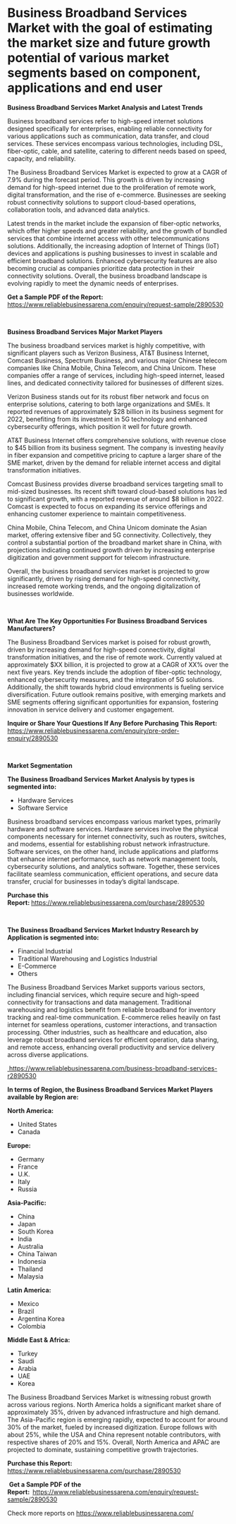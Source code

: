<p><h1>Business Broadband Services Market with the goal of estimating the market size and future growth potential of various market segments based on component, applications and end user</h1></p><p><strong>Business Broadband Services Market Analysis and Latest Trends</strong></p>
<p><p>Business broadband services refer to high-speed internet solutions designed specifically for enterprises, enabling reliable connectivity for various applications such as communication, data transfer, and cloud services. These services encompass various technologies, including DSL, fiber-optic, cable, and satellite, catering to different needs based on speed, capacity, and reliability.</p><p>The Business Broadband Services Market is expected to grow at a CAGR of 7.9% during the forecast period. This growth is driven by increasing demand for high-speed internet due to the proliferation of remote work, digital transformation, and the rise of e-commerce. Businesses are seeking robust connectivity solutions to support cloud-based operations, collaboration tools, and advanced data analytics.</p><p>Latest trends in the market include the expansion of fiber-optic networks, which offer higher speeds and greater reliability, and the growth of bundled services that combine internet access with other telecommunications solutions. Additionally, the increasing adoption of Internet of Things (IoT) devices and applications is pushing businesses to invest in scalable and efficient broadband solutions. Enhanced cybersecurity features are also becoming crucial as companies prioritize data protection in their connectivity solutions. Overall, the business broadband landscape is evolving rapidly to meet the dynamic needs of enterprises.</p></p>
<p><strong>Get a Sample PDF of the Report:&nbsp;</strong> <a href="https://www.reliablebusinessarena.com/enquiry/request-sample/2890530?utm_campaign=3215&utm_medium=2&utm_source=Github&utm_content=ia&utm_term=14032025&utm_id=business-broadband-services">https://www.reliablebusinessarena.com/enquiry/request-sample/2890530</a></p>
<p>&nbsp;</p>
<p><strong>Business Broadband Services Major Market Players</strong></p>
<p><p>The business broadband services market is highly competitive, with significant players such as Verizon Business, AT&T Business Internet, Comcast Business, Spectrum Business, and various major Chinese telecom companies like China Mobile, China Telecom, and China Unicom. These companies offer a range of services, including high-speed internet, leased lines, and dedicated connectivity tailored for businesses of different sizes.</p><p>Verizon Business stands out for its robust fiber network and focus on enterprise solutions, catering to both large organizations and SMEs. It reported revenues of approximately $28 billion in its business segment for 2022, benefiting from its investment in 5G technology and enhanced cybersecurity offerings, which position it well for future growth.</p><p>AT&T Business Internet offers comprehensive solutions, with revenue close to $45 billion from its business segment. The company is investing heavily in fiber expansion and competitive pricing to capture a larger share of the SME market, driven by the demand for reliable internet access and digital transformation initiatives.</p><p>Comcast Business provides diverse broadband services targeting small to mid-sized businesses. Its recent shift toward cloud-based solutions has led to significant growth, with a reported revenue of around $8 billion in 2022. Comcast is expected to focus on expanding its service offerings and enhancing customer experience to maintain competitiveness.</p><p>China Mobile, China Telecom, and China Unicom dominate the Asian market, offering extensive fiber and 5G connectivity. Collectively, they control a substantial portion of the broadband market share in China, with projections indicating continued growth driven by increasing enterprise digitization and government support for telecom infrastructure.</p><p>Overall, the business broadband services market is projected to grow significantly, driven by rising demand for high-speed connectivity, increased remote working trends, and the ongoing digitalization of businesses worldwide.</p></p>
<p>&nbsp;</p>
<p><strong>What Are The Key Opportunities For Business Broadband Services Manufacturers?</strong></p>
<p><p>The Business Broadband Services market is poised for robust growth, driven by increasing demand for high-speed connectivity, digital transformation initiatives, and the rise of remote work. Currently valued at approximately $XX billion, it is projected to grow at a CAGR of XX% over the next five years. Key trends include the adoption of fiber-optic technology, enhanced cybersecurity measures, and the integration of 5G solutions. Additionally, the shift towards hybrid cloud environments is fueling service diversification. Future outlook remains positive, with emerging markets and SME segments offering significant opportunities for expansion, fostering innovation in service delivery and customer engagement.</p></p>
<p><strong>Inquire or Share Your Questions If Any Before Purchasing This Report:</strong> <a href="https://www.reliablebusinessarena.com/enquiry/pre-order-enquiry/2890530?utm_campaign=3215&utm_medium=2&utm_source=Github&utm_content=ia&utm_term=14032025&utm_id=business-broadband-services">https://www.reliablebusinessarena.com/enquiry/pre-order-enquiry/2890530</a></p>
<p>&nbsp;</p>
<p><strong>Market Segmentation</strong></p>
<p><strong>The Business Broadband Services Market Analysis by types is segmented into:</strong></p>
<p><ul><li>Hardware Services</li><li>Software Service</li></ul></p>
<p><p>Business broadband services encompass various market types, primarily hardware and software services. Hardware services involve the physical components necessary for internet connectivity, such as routers, switches, and modems, essential for establishing robust network infrastructure. Software services, on the other hand, include applications and platforms that enhance internet performance, such as network management tools, cybersecurity solutions, and analytics software. Together, these services facilitate seamless communication, efficient operations, and secure data transfer, crucial for businesses in today’s digital landscape.</p></p>
<p><strong>Purchase this Report:&nbsp;</strong><a href="https://www.reliablebusinessarena.com/purchase/2890530?utm_campaign=3215&utm_medium=2&utm_source=Github&utm_content=ia&utm_term=14032025&utm_id=business-broadband-services">https://www.reliablebusinessarena.com/purchase/2890530</a></p>
<p>&nbsp;</p>
<p><strong>The Business Broadband Services Market Industry Research by Application is segmented into:</strong></p>
<p><ul><li>Financial Industrial</li><li>Traditional Warehousing and Logistics Industrial</li><li>E-Commerce</li><li>Others</li></ul></p>
<p><p>The Business Broadband Services Market supports various sectors, including financial services, which require secure and high-speed connectivity for transactions and data management. Traditional warehousing and logistics benefit from reliable broadband for inventory tracking and real-time communication. E-commerce relies heavily on fast internet for seamless operations, customer interactions, and transaction processing. Other industries, such as healthcare and education, also leverage robust broadband services for efficient operation, data sharing, and remote access, enhancing overall productivity and service delivery across diverse applications.</p></p>
<p><a href="https://www.reliablebusinessarena.com/business-broadband-services-r2890530?utm_campaign=3215&utm_medium=2&utm_source=Github&utm_content=ia&utm_term=14032025&utm_id=business-broadband-services">&nbsp;https://www.reliablebusinessarena.com/business-broadband-services-r2890530</a></p>
<p><strong>In terms of Region, the Business Broadband Services Market Players available by Region are:</strong></p>
<p>
    <p> <strong> North America: </strong>
        <ul>
            <li>United States</li>
            <li>Canada</li>
        </ul>
        </p> 
    <p> <strong> Europe: </strong>
        <ul>
            <li>Germany</li>
            <li>France</li>
            <li>U.K.</li>
            <li>Italy</li>
            <li>Russia</li>
        </ul>
        </p> 
    <p> <strong> Asia-Pacific: </strong>
        <ul>
            <li>China</li>
            <li>Japan</li>
            <li>South Korea</li>
            <li>India</li>
            <li>Australia</li>
            <li>China Taiwan</li>
            <li>Indonesia</li>
            <li>Thailand</li>
            <li>Malaysia</li>
        </ul>
        </p> 
    <p> <strong> Latin America: </strong>
        <ul>
            <li>Mexico</li>
            <li>Brazil</li>
            <li>Argentina Korea</li>
            <li>Colombia</li>
        </ul>
        </p> 
    <p> <strong> Middle East & Africa: </strong>
        <ul>
            <li>Turkey</li>
            <li>Saudi</li>
            <li>Arabia</li>
            <li>UAE</li>
            <li>Korea</li>
        </ul>
    </p>
    </p>
<p><p>The Business Broadband Services Market is witnessing robust growth across various regions. North America holds a significant market share of approximately 35%, driven by advanced infrastructure and high demand. The Asia-Pacific region is emerging rapidly, expected to account for around 30% of the market, fueled by increased digitization. Europe follows with about 25%, while the USA and China represent notable contributors, with respective shares of 20% and 15%. Overall, North America and APAC are projected to dominate, sustaining competitive growth trajectories.</p></p>
<p><strong>Purchase this Report: </strong><a href="https://www.reliablebusinessarena.com/purchase/2890530?utm_campaign=3215&utm_medium=2&utm_source=Github&utm_content=ia&utm_term=14032025&utm_id=business-broadband-services">https://www.reliablebusinessarena.com/purchase/2890530</a></p>
<p>&nbsp;<strong>Get a Sample PDF of the Report:&nbsp;&nbsp;</strong><a href="https://www.reliablebusinessarena.com/enquiry/request-sample/2890530?utm_campaign=3215&utm_medium=2&utm_source=Github&utm_content=ia&utm_term=14032025&utm_id=business-broadband-services">https://www.reliablebusinessarena.com/enquiry/request-sample/2890530</a></p>
<p><strong></strong></p>
<p>Check more reports on <a href="https://www.reliablebusinessarena.com/?utm_campaign=3215&utm_medium=2&utm_source=Github&utm_content=ia&utm_term=14032025&utm_id=business-broadband-services">https://www.reliablebusinessarena.com/</a></p>